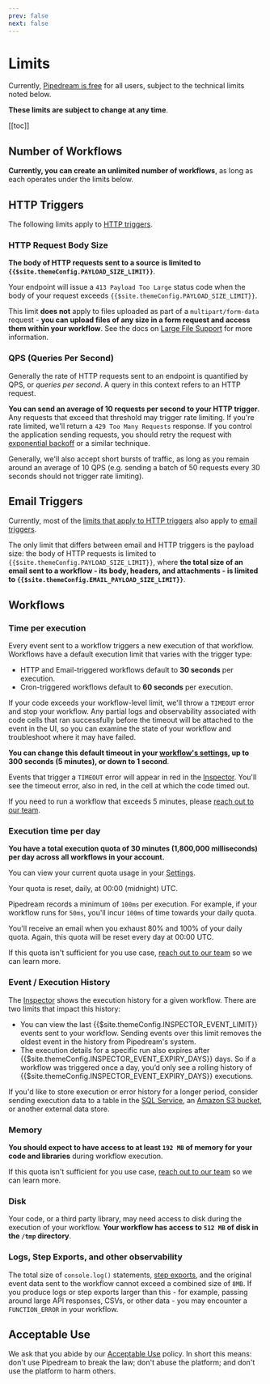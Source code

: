 ```yaml
---
prev: false
next: false
---
```


# Limits

Currently, [Pipedream is free](/pricing/) for all users, subject to the technical limits noted below.

**These limits are subject to change at any time**.

[[toc]]

## Number of Workflows

**Currently, you can create an unlimited number of workflows**, as long as each operates under the limits below.

## HTTP Triggers

The following limits apply to [HTTP triggers](/workflows/steps/triggers/#http).

### HTTP Request Body Size

**The body of HTTP requests sent to a source is limited to `{{$site.themeConfig.PAYLOAD_SIZE_LIMIT}}`**.

Your endpoint will issue a `413 Payload Too Large` status code when the body of your request exceeds `{{$site.themeConfig.PAYLOAD_SIZE_LIMIT}}`.

This limit **does not** apply to files uploaded as part of a `multipart/form-data` request - **you can upload files of any size in a form request and access them within your workflow**. See the docs on [Large File Support](/workflows/steps/triggers/#large-file-support) for more information.

### QPS (Queries Per Second)

Generally the rate of HTTP requests sent to an endpoint is quantified by QPS, or _queries per second_. A query in this context refers to an HTTP request.

**You can send an average of 10 requests per second to your HTTP trigger**. Any requests that exceed that threshold may trigger rate limiting. If you're rate limited, we'll return a `429 Too Many Requests` response. If you control the application sending requests, you should retry the request with [exponential backoff](https://cloud.google.com/storage/docs/exponential-backoff) or a similar technique.

Generally, we'll also accept short bursts of traffic, as long as you remain around an average of 10 QPS (e.g. sending a batch of 50 requests every 30 seconds should not trigger rate limiting).

## Email Triggers

Currently, most of the [limits that apply to HTTP triggers](#http-triggers) also apply to [email triggers](/workflows/steps/triggers/#email).

The only limit that differs between email and HTTP triggers is the payload size: the body of HTTP requests is limited to `{{$site.themeConfig.PAYLOAD_SIZE_LIMIT}}`, where **the total size of an email sent to a workflow - its body, headers, and attachments - is limited to `{{$site.themeConfig.EMAIL_PAYLOAD_SIZE_LIMIT}}`**.

## Workflows

### Time per execution

Every event sent to a workflow triggers a new execution of that workflow. Workflows have a default execution limit that varies with the trigger type:

- HTTP and Email-triggered workflows default to **30 seconds** per execution.
- Cron-triggered workflows default to **60 seconds** per execution.

If your code exceeds your workflow-level limit, we'll throw a `TIMEOUT` error and stop your workflow. Any partial logs and observability associated with code cells that ran successfully before the timeout will be attached to the event in the UI, so you can examine the state of your workflow and troubleshoot where it may have failed.

**You can change this default timeout in your [workflow's settings](/workflows/settings/), up to 300 seconds (5 minutes), or down to 1 second**.

Events that trigger a `TIMEOUT` error will appear in red in the [Inspector](/workflows/events/inspect/). You'll see the timeout error, also in red, in the cell at which the code timed out.

If you need to run a workflow that exceeds 5 minutes, please [reach out to our team](/support/).

### Execution time per day

**You have a total execution quota of 30 minutes (1,800,000 milliseconds) per day across all workflows in your account.**

You can view your current quota usage in your [Settings](https://pipedream.com/settings/billing).

Your quota is reset, daily, at 00:00 (midnight) UTC.

Pipedream records a minimum of `100ms` per execution. For example, if your workflow runs for `50ms`, you'll incur `100ms` of time towards your daily quota.

You'll receive an email when you exhaust 80% and 100% of your daily quota. Again, this quota will be reset every day at 00:00 UTC.

If this quota isn't sufficient for you use case, [reach out to our team](/support/) so we can learn more.

### Event / Execution History

The [Inspector](/workflows/events/inspect/#the-inspector) shows the execution history for a given workflow. There are two limits that impact this history:

- You can view the last {{$site.themeConfig.INSPECTOR_EVENT_LIMIT}} events sent to your workflow. Sending events over this limit removes the oldest event in the history from Pipedream's system.
- The execution details for a specific run also expires after {{$site.themeConfig.INSPECTOR_EVENT_EXPIRY_DAYS}} days. So if a workflow was triggered once a day, you’d only see a rolling history of {{$site.themeConfig.INSPECTOR_EVENT_EXPIRY_DAYS}} executions.

If you'd like to store execution or error history for a longer period, consider sending execution data to a table in the [SQL Service](/destinations/sql/), an [Amazon S3 bucket](/destinations/s3/), or another external data store.

### Memory

**You should expect to have access to at least `192 MB` of memory for your code and libraries** during workflow execution.

If this quota isn't sufficient for you use case, [reach out to our team](/support/) so we can learn more.

### Disk

Your code, or a third party library, may need access to disk during the execution of your workflow. **Your workflow has access to `512 MB` of disk in the `/tmp` directory**.

### Logs, Step Exports, and other observability

The total size of `console.log()` statements, [step exports](/workflows/steps/#step-exports), and the original event data sent to the workflow cannot exceed a combined size of `8MB`. If you produce logs or step exports larger than this - for example, passing around large API responses, CSVs, or other data - you may encounter a `FUNCTION_ERROR` in your workflow.

## Acceptable Use

We ask that you abide by our [Acceptable Use](https://pipedream.com/terms/#b-acceptable-use) policy. In short this means: don't use Pipedream to break the law; don't abuse the platform; and don't use the platform to harm others.

<Footer />
